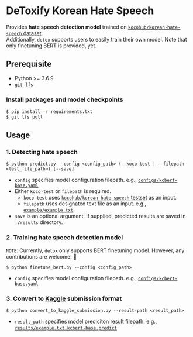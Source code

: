 # DeToxify Korean Hate Speech
Provides **hate speech detection model** trained on [`kocohub/korean-hate-speech` dataset](https://github.com/kocohub/korean-hate-speech). <br>
Additionally, `detox` supports users to easily train their own model. Note that only finetuning BERT is provided, yet.

## Prerequisite
- Python >= 3.6.9
- [`git lfs`](https://git-lfs.github.com/)

### Install packages and model checkpoints
```bash
$ pip install -r requirements.txt
$ git lfs pull
```

## Usage
### 1. Detecting hate speech
```
$ python predict.py --config <config_path> (--koco-test | --filepath <test_file_path>) [--save]
```
- `config` specifies model configuration filepath. e.g., [`configs/kcbert-base.yaml`](configs/kcbert-base.yaml)
- Either `koco-test` or `filepath` is required. 
  - `koco-test` uses [`kocohub/korean-hate-speech` testset](https://github.com/kocohub/korean-hate-speech) as an input.
  - `filepath` uses designated text file as an input. e.g., [`example/example.txt`](example/example.txt)
- `save` is an optional argument. If supplied, predicted results are saved in `./results` directory.

### 2. Training hate speech detection model
`NOTE`: Currently, `detox` only supports BERT finetuning model. However, any contributions are welcome! :tada:
```
$ python finetune_bert.py --config <config_path>
```
- `config` specifies model configuration filepath. e.g., [`configs/kcbert-base.yaml`](configs/kcbert-base.yaml)

### 3. Convert to [Kaggle](https://www.kaggle.com/c/korean-hate-speech-detection) submission format
```
$ python convert_to_kaggle_submission.py --result-path <result_path>
```
- `result_path` specifies model prediciton result filepath. e.g., [`results/example.txt.kcbert-base.predict`](results/example.txt.kcbert-base.predict)
